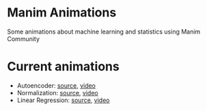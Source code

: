 # Manim Animations
Some animations about machine learning and statistics using Manim Community

# Current animations

- Autoencoder: [source](./src/autoencoder.py), [video](./videos/Autoencoder.mp4)
- Normalization: [source](./src/normalization.py), [video](./videos/Normalization.mp4)
- Linear Regression: [source](./src/linreg.py), [video](./videos/LinearRegression.mp4)